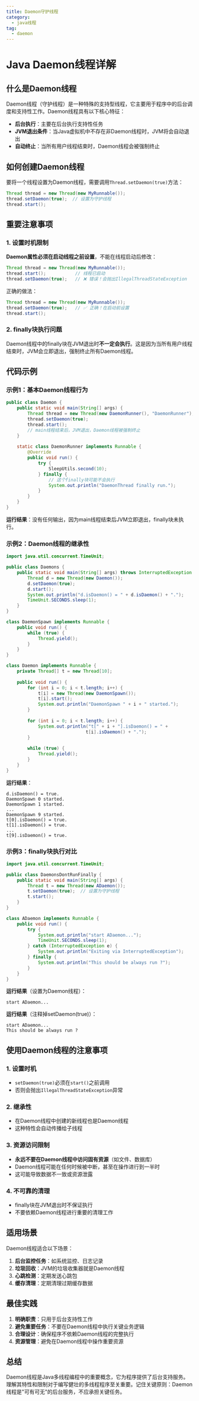 ```yaml
---
title: Daemon守护线程
category:
  - java线程
tag:
  - daemon
---
```


# Java Daemon线程详解

## 什么是Daemon线程

Daemon线程（守护线程）是一种特殊的支持型线程，它主要用于程序中的后台调度和支持性工作。Daemon线程具有以下核心特征：

- **后台执行**：主要在后台执行支持性任务
- **JVM退出条件**：当Java虚拟机中不存在非Daemon线程时，JVM将会自动退出
- **自动终止**：当所有用户线程结束时，Daemon线程会被强制终止

## 如何创建Daemon线程

要将一个线程设置为Daemon线程，需要调用`Thread.setDaemon(true)`方法：

```java
Thread thread = new Thread(new MyRunnable());
thread.setDaemon(true);  // 设置为守护线程
thread.start();
```

## 重要注意事项

### 1. 设置时机限制

**Daemon属性必须在启动线程之前设置**，不能在线程启动后修改：

```java
Thread thread = new Thread(new MyRunnable());
thread.start();           // 线程已启动
thread.setDaemon(true);   // ❌ 错误！会抛出IllegalThreadStateException
```

正确的做法：

```java
Thread thread = new Thread(new MyRunnable());
thread.setDaemon(true);   // ✅ 正确！在启动前设置
thread.start();
```

### 2. finally块执行问题

Daemon线程中的finally块在JVM退出时**不一定会执行**。这是因为当所有用户线程结束时，JVM会立即退出，强制终止所有Daemon线程。

## 代码示例

### 示例1：基本Daemon线程行为

```java
public class Daemon {
    public static void main(String[] args) {
        Thread thread = new Thread(new DaemonRunner(), "DaemonRunner");
        thread.setDaemon(true);
        thread.start();
        // main线程结束后，JVM退出，Daemon线程被强制终止
    }
    
    static class DaemonRunner implements Runnable {
        @Override
        public void run() {
            try {
                SleepUtils.second(10);
            } finally {
                // 这个finally块可能不会执行
                System.out.println("DaemonThread finally run.");
            }
        }
    }
}
```

**运行结果**：没有任何输出，因为main线程结束后JVM立即退出，finally块未执行。

### 示例2：Daemon线程的继承性

```java
import java.util.concurrent.TimeUnit;

public class Daemons {
    public static void main(String[] args) throws InterruptedException {
        Thread d = new Thread(new Daemon());
        d.setDaemon(true);
        d.start();
        System.out.println("d.isDaemon() = " + d.isDaemon() + ".");
        TimeUnit.SECONDS.sleep(1);
    }
}

class DaemonSpawn implements Runnable {
    public void run() {
        while (true) {
            Thread.yield();
        }
    }
}

class Daemon implements Runnable {
    private Thread[] t = new Thread[10];
    
    public void run() {
        for (int i = 0; i < t.length; i++) {
            t[i] = new Thread(new DaemonSpawn());
            t[i].start();
            System.out.println("DaemonSpawn " + i + " started.");
        }
        
        for (int i = 0; i < t.length; i++) {
            System.out.println("t[" + i + "].isDaemon() = " + 
                              t[i].isDaemon() + ".");
        }
        
        while (true) {
            Thread.yield();
        }
    }
}
```

**运行结果**：
```
d.isDaemon() = true.
DaemonSpawn 0 started.
DaemonSpawn 1 started.
...
DaemonSpawn 9 started.
t[0].isDaemon() = true.
t[1].isDaemon() = true.
...
t[9].isDaemon() = true.
```

### 示例3：finally块执行对比

```java
import java.util.concurrent.TimeUnit;

public class DaemonsDontRunFinally {
    public static void main(String[] args) {
        Thread t = new Thread(new ADaemon());
        t.setDaemon(true);  // 设置为守护线程
        t.start();
    }
}

class ADaemon implements Runnable {
    public void run() {
        try {
            System.out.println("start ADaemon...");
            TimeUnit.SECONDS.sleep(1);
        } catch (InterruptedException e) {
            System.out.println("Exiting via InterruptedException");
        } finally {
            System.out.println("This should be always run ?");
        }
    }
}
```

**运行结果**（设置为Daemon线程）：
```
start ADaemon...
```

**运行结果**（注释掉setDaemon(true)）：
```
start ADaemon...
This should be always run ?
```

## 使用Daemon线程的注意事项

### 1. 设置时机
- `setDaemon(true)`必须在`start()`之前调用
- 否则会抛出`IllegalThreadStateException`异常

### 2. 继承性
- 在Daemon线程中创建的新线程也是Daemon线程
- 这种特性会自动传播给子线程

### 3. 资源访问限制
- **永远不要在Daemon线程中访问固有资源**（如文件、数据库）
- Daemon线程可能在任何时候被中断，甚至在操作进行到一半时
- 这可能导致数据不一致或资源泄露

### 4. 不可靠的清理
- finally块在JVM退出时不保证执行
- 不要依赖Daemon线程进行重要的清理工作

## 适用场景

Daemon线程适合以下场景：

1. **后台监控任务**：如系统监控、日志记录
2. **垃圾回收**：JVM的垃圾收集器就是Daemon线程
3. **心跳检测**：定期发送心跳包
4. **缓存清理**：定期清理过期缓存数据

## 最佳实践

1. **明确职责**：只用于后台支持性工作
2. **避免重要任务**：不要在Daemon线程中执行关键业务逻辑
3. **合理设计**：确保程序不依赖Daemon线程的完整执行
4. **资源管理**：避免在Daemon线程中操作重要资源

## 总结

Daemon线程是Java多线程编程中的重要概念，它为程序提供了后台支持服务。理解其特性和限制对于编写健壮的多线程程序至关重要。记住关键原则：Daemon线程是"可有可无"的后台服务，不应承担关键任务。